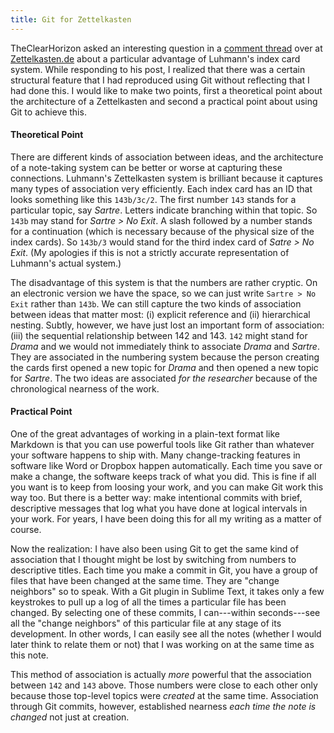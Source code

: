 ```yaml
---
title: Git for Zettelkasten
---
```


TheClearHorizon asked an interesting question in a [comment
thread](http://zettelkasten.de/posts/getting-started/) over at
[Zettelkasten.de](http://zettelkasten.de/) about a particular
advantage of Luhmann's index card system.  While responding to his
post, I realized that there was a certain structural feature that I
had reproduced using Git without reflecting that I had done this.
I would like to make two points, first a theoretical point about
the architecture of a Zettelkasten and second a practical point
about using Git to achieve this.

#### Theoretical Point ####

There are different kinds of association between ideas, and the
architecture of a note-taking system can be better or worse at
capturing these connections.  Luhmann's Zettelkasten system is
brilliant because it captures many types of association very
efficiently.  Each index card has an ID that looks something like
this `143b/3c/2`.  The first number `143` stands for a particular
topic, say *Sartre*. Letters indicate branching within that topic.
So `143b` may stand for *Sartre > No Exit*.  A slash followed by a
number stands for a continuation (which is necessary because of the
physical size of the index cards).  So `143b/3` would stand for the
third index card of *Satre > No Exit*.  (My apologies if this is
not a strictly accurate representation of Luhmann's actual system.)

The disadvantage of this system is that the numbers are rather
cryptic.  On an electronic version we have the space, so we can
just write `Sartre > No Exit` rather than `143b`.  We can still
capture the two kinds of association between ideas that matter
most: (i) explicit reference and (ii) hierarchical nesting.
Subtly, however, we have just lost an important form of
association: (iii) the sequential relationship between 142 and 143.
`142` might stand for *Drama* and we would not immediately think to
associate *Drama* and *Sartre*.  They are associated in the
numbering system because the person creating the cards first opened
a new topic for *Drama* and then opened a new topic for *Sartre*.
The two ideas are associated *for the researcher* because of the
chronological nearness of the work.


#### Practical Point ####

One of the great advantages of working in a plain-text format like
Markdown is that you can use powerful tools like Git rather than
whatever your software happens to ship with.  Many change-tracking
features in software like Word or Dropbox happen automatically.
Each time you save or make a change, the software keeps track of
what you did.  This is fine if all you want is to keep from loosing
your work, and you can make Git work this way too.  But there is a
better way: make intentional commits with brief, descriptive
messages that log what you have done at logical intervals in your
work.  For years, I have been doing this for all my writing as a
matter of course.

Now the realization: I have also been using Git to get the same
kind of association that I thought might be lost by switching from
numbers to descriptive titles.  Each time you make a commit in Git,
you have a group of files that have been changed at the same time.
They are "change neighbors" so to speak.  With a Git plugin in
Sublime Text, it takes only a few keystrokes to pull up a log of
all the times a particular file has been changed.  By selecting one
of these commits, I can---within seconds---see all the "change
neighbors" of this particular file at any stage of its development.
In other words, I can easily see all the notes (whether I would
later think to relate them or not) that I was working on at the
same time as this note.

This method of association is actually *more* powerful that the
association between `142` and `143` above.  Those numbers were
close to each other only because those top-level topics were
*created* at the same time.  Association through Git commits,
however, established nearness *each time the note is changed* not
just at creation.



